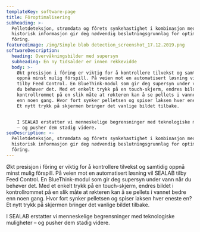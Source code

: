 ```yaml
---
templateKey: software-page
title: Fôroptimalisering
subheading: >-
  Pelletdeteksjon, strømdata og fôrets synkehastighet i kombinasjon med
  historisk informasjon gir deg nødvendig beslutningsgrunnlag for optimalisert
  fôring.
featuredimage: /img/Simple blob detection_screenshot_17.12.2019.png
softwareDescription:
  heading: Overvåkningsbilder med supersyn
  subheading: En ny tidsalder er innen rekkevidde
  body: >-
    Økt presisjon i fôring er viktig for å kontrollere tilvekst og samtidig
    oppnå minst mulig fôrspill. På veien mot en automatisert løsning vil SEALAB
    tilby Feed Control. En BlueThink-modul som gir deg supersyn under vann når
    du behøver det. Med et enkelt trykk på en touch-skjerm, endres bildet i
    kontrollrommet på en slik måte at røkteren kan å se pellets i vannet bedre
    enn noen gang. Hvor fort synker pelletsen og spiser laksen hver eneste en?
    Et nytt trykk på skjermen bringer det vanlige bildet tilbake.


    I SEALAB erstatter vi menneskelige begrensninger med teknologiske muligheter
    – og pusher dem stadig videre.
seoDescription: >-
  Pelletdeteksjon, strømdata og fôrets synkehastighet i kombinasjon med
  historisk informasjon gir deg nødvendig beslutningsgrunnlag for optimalisert
  fôring.
---
```

Økt presisjon i fôring er viktig for å kontrollere tilvekst og samtidig oppnå minst mulig fôrspill. På veien mot en automatisert løsning vil SEALAB tilby Feed Control. En BlueThink-modul som gir deg supersyn under vann når du behøver det. Med et enkelt trykk på en touch-skjerm, endres bildet i kontrollrommet på en slik måte at røkteren kan å se pellets i vannet bedre enn noen gang. Hvor fort synker pelletsen og spiser laksen hver eneste en? Et nytt trykk på skjermen bringer det vanlige bildet tilbake.

I SEALAB erstatter vi menneskelige begrensninger med teknologiske muligheter
– og pusher dem stadig videre.
